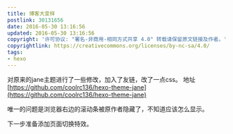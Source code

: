 ```yaml
---
title: 博客大变样
postlink: 30131656
date: 2016-05-30 13:16:56
updated: 2016-05-30 13:16:56
copyright: '许可协议: "署名-非商用-相同方式共享 4.0" 转载请保留原文链接及作者。'
copyrightlink: https://creativecommons.org/licenses/by-nc-sa/4.0/
tags:
- hexo
---
```


对原来的jane主题进行了一些修改，加入了友链，改了一点css。
地址[https://github.com/coolrc136/hexo-theme-jane](https://github.com/coolrc136/hexo-theme-jane)

唯一的问题是浏览器右边的滚动条被原作者隐藏了，不知道应该怎么显示。

下一步准备添加页面切换特效。
